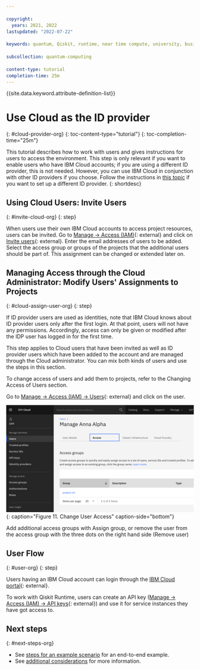 ```yaml
---

copyright:
  years: 2021, 2022
lastupdated: "2022-07-22"

keywords: quantum, Qiskit, runtime, near time compute, university, business, organization

subcollection: quantum-computing

content-type: tutorial
completion-time: 25m
---
```


{{site.data.keyword.attribute-definition-list}}


# Use Cloud as the ID provider
{: #cloud-provider-org}
{: toc-content-type="tutorial"}
{: toc-completion-time="25m"}

This tutorial describes how to work with users and gives instructions for users to access the environment.  This step is only relevant if you want to enable users who have IBM Cloud accounts; if you are using a different ID provider, this is not needed.  However, you can use IBM Cloud in conjunction with other ID providers if you choose. Follow the instructions in [this topic](/docs/quantum-computing?topic=appid-org) if you want to set up a different ID provider.
{: shortdesc}

## Using Cloud Users: Invite Users
{: #invite-cloud-org}
{: step}

When users use their own IBM Cloud accounts to access project resources, users can be invited.
Go to [Manage → Access (IAM)](https://cloud.ibm.com/iam/overview){: external} and click on [Invite users](https://cloud.ibm.com/iam/users/invite_users){: external}.
Enter the email addresses of users to be added.
Select the access group or groups of the projects that the additional users should be part of.
This assignment can be changed or extended later on.

## Managing Access through the Cloud Administrator: Modify Users' Assignments to Projects
{: #cloud-assign-user-org}
{: step}

If ID provider users are used as identities, note that IBM Cloud knows about ID provider users only after the first login.
At that point, users will not have any permissions.
Accordingly, access can only be given or modified after the IDP user has logged in for the first time.

This step applies to Cloud users that have been invited as well as ID provider users which have been added to the account and are managed through the Cloud administrator.
You can mix both kinds of users and use the steps in this section.

To change access of users and add them to projects, refer to the Changing Access of Users section.

Go to [Manage → Access (IAM) → Users](https://cloud.ibm.com/iam/users){: external} and click on the user.

![Change User Access](images/org-guide-manage-user.png "Change User Access"){: caption="Figure 11. Change User Access" caption-side="bottom"}


Add additional access groups with Assign group, or remove the user from the access group with the three dots on the right hand side (Remove user)

## User Flow
{: #user-org}
{: step}

Users having an IBM Cloud account can login through the [IBM Cloud portal](https://cloud.ibm.com/){: external}.

To work with Qiskit Runtime, users can create an API key ([Manage → Access (IAM) → API keys](https://cloud.ibm.com/iam/apikeys){: external}) and use it for service instances they have got access to.

## Next steps
{: #next-steps-org}

- See [steps for an example scenario](/docs/quantum-computing?topic=quickstart-org#steps-org) for an end-to-end example.
- See [additional considerations](/docs/quantum-computing?topic=quickstart-org#steps-org#considerations-org) for more information.
